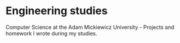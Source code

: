 # Engineering studies

Computer Science at the Adam Mickiewicz University - Projects and homework I wrote during my studies.

